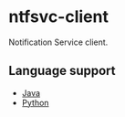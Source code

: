 # ntfsvc-client

Notification Service client.

## Language support

* [Java](https://github.com/ngyewch/ntfsvc-client-java)
* [Python](https://github.com/ngyewch/ntfsvc-client-python)
